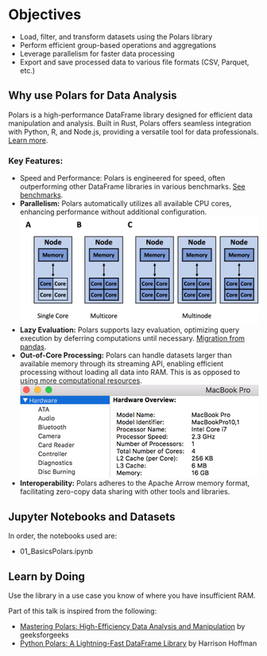 # Objectives
- Load, filter, and transform datasets using the Polars library  
- Perform efficient group-based operations and aggregations   
- Leverage parallelism for faster data processing  
- Export and save processed data to various file formats (CSV, Parquet, etc.)

## Why use Polars for Data Analysis

Polars is a high-performance DataFrame library designed for efficient data manipulation and analysis. Built in Rust, Polars offers seamless integration with Python, R, and Node.js, providing a versatile tool for data professionals. [Learn more](https://docs.pola.rs/).

### Key Features:

- Speed and Performance: Polars is engineered for speed, often outperforming other DataFrame libraries in various benchmarks. [See benchmarks](https://pola.rs/posts/benchmarks/).
- **Parallelism:** Polars automatically utilizes all available CPU cores, enhancing performance without additional configuration.
![](images/SinglecoreMulticoreMultinode.jpg)
- **Lazy Evaluation:** Polars supports lazy evaluation, optimizing query execution by deferring computations until necessary. [Migration from pandas](https://docs.pola.rs/user-guide/migration/pandas/).
- **Out-of-Core Processing:** Polars can handle datasets larger than available memory through its streaming API, enabling efficient processing without loading all data into RAM. This is as opposed to [using more computational resources](https://github.com/gtfintechlab/CenterFinanceWorkshops/blob/main/NumPy_Pandas_Polars/03_Polars/images/more_compute.jpg). 
![](images/macbookProNumberCores.png)
- **Interoperability:** Polars adheres to the Apache Arrow memory format, facilitating zero-copy data sharing with other tools and libraries.


## Jupyter Notebooks and Datasets

In order, the notebooks used are: 

- 01_BasicsPolars.ipynb

## Learn by Doing

Use the library in a use case you know of where you have insufficient RAM. 


Part of this talk is inspired from the following: 

- [Mastering Polars: High-Efficiency Data Analysis and Manipulation](https://www.geeksforgeeks.org/mastering-polars-high-efficiency-data-analysis-and-manipulation/#getting-started-with-polars-implementation) by geeksforgeeks
- [Python Polars: A Lightning-Fast DataFrame Library](https://realpython.com/polars-python/) by Harrison Hoffman

